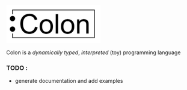 <img src="misc/colon_logo.svg" alt="drawing" width="250"/>

Colon is a _dynamically typed_, _interpreted_ (toy) programming language

### TODO :

- generate documentation and add examples
